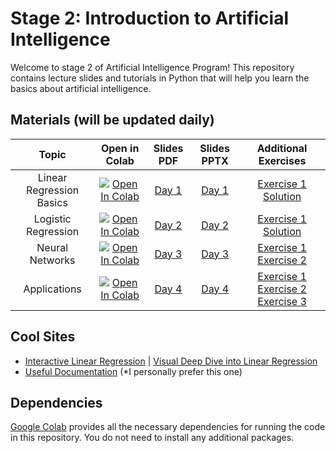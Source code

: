 # Stage 2: Introduction to Artificial Intelligence

Welcome to stage 2 of Artificial Intelligence Program! This repository contains lecture slides and tutorials in Python that will help you learn the basics about artificial intelligence.

## Materials (will be updated daily)

| Topic  | Open in Colab|  Slides PDF | Slides PPTX | Additional Exercises
| :---:         |     :---:      |  :---: |  :---: | :---:
| Linear Regression Basics | [![Open In Colab](https://colab.research.google.com/assets/colab-badge.svg)](https://colab.research.google.com/drive/1RO4NO8q9oceZqDzMGeY4PAiTk2cBr765?usp=sharing)| [Day 1](./Lectures/Day-1.pdf) | [Day 1](./Lectures/Day-1.pptx)| [Exercise 1](./Exercises/day1_Linear_Regression_Basics.ipynb) [Solution](./Solutions/day1_Linear_Regression_Basics.ipynb)
| Logistic Regression | [![Open In Colab](https://colab.research.google.com/assets/colab-badge.svg)](https://colab.research.google.com/drive/1DVLiR2XJJjLyT8ckREWUgOrF37MAJdAS?usp=sharing) | [Day 2](./Lectures/Day-2.pdf)  | [Day 2](./Lectures/Day-2.pptx)|  [Exercise 1](./Exercises/Hands-on-session-Day-2.ipynb) [Solution](./Solutions/Hands-on-session-Day-2-solution.ipynb)
| Neural Networks | [![Open In Colab](https://colab.research.google.com/assets/colab-badge.svg)](https://colab.research.google.com/drive/1rds67KHwzfbLhGfPoRgGD1AXH-peQntW?usp=sharing)| [Day 3](./Lectures/Day-3.pdf) | [Day 3](./Lectures/Day-3.pptx)|  [Exercise 1](./Exercises/day3_NN_Numpy_MNIST_Exercise.ipynb) [Exercise 2]()
| Applications | [![Open In Colab](https://colab.research.google.com/assets/colab-badge.svg)]()| [Day 4]() | [Day 4]()|  [Exercise 1]() [Exercise 2]() [Exercise 3]()

## Cool Sites

- [Interactive Linear Regression](https://observablehq.com/@yizhe-ang/interactive-visualization-of-linear-regression) | [Visual Deep Dive into Linear Regression](https://mlu-explain.github.io/linear-regression/)
- [Useful Documentation](https://pytorch.org/tutorials/beginner/basics/buildmodel_tutorial.html) (*I personally prefer this one)

## Dependencies

[Google Colab](https://colab.research.google.com) provides all the necessary dependencies for running the code in this repository. You do not need to install any additional packages.

